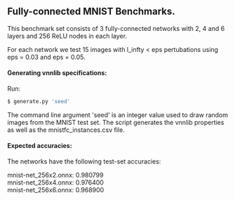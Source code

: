 ## Fully-connected MNIST Benchmarks. 

This benchmark set consists of 3 fully-connected networks with 2, 4 and 6 
layers and 256 ReLU nodes in each layer.  

For each network we test 15 images with l_infty < eps pertubations 
using eps = 0.03 and eps = 0.05.  

#### Generating vnnlib specifications:

Run: 
```bash
$ generate.py 'seed'
```
The command line argument 'seed' is an integer value used to draw random 
images from the MNIST test set. The script
generates the vnnlib properties as well as the mnistfc_instances.csv
file. 

#### Expected accuracies:

The networks have the following test-set accuracies:

mnist-net_256x2.onnx:  0.980799  
mnist-net_256x4.onnx:  0.976400  
mnist-net_256x6.onnx:  0.968900